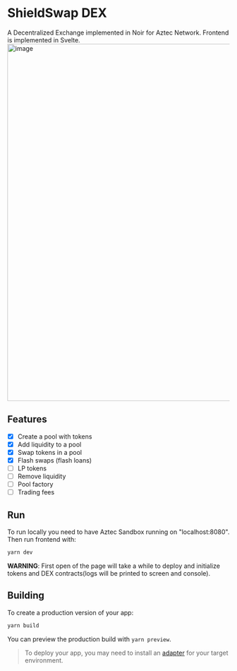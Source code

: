 # ShieldSwap DEX

A Decentralized Exchange implemented in Noir for Aztec Network. Frontend is implemented in Svelte.
<img width="809" alt="image" src="https://github.com/olehmisar/aztec-amm/assets/29802592/b024170b-9fa5-449b-aee5-ff9bf5a1bd9e">

## Features

- [x] Create a pool with tokens
- [x] Add liquidity to a pool
- [x] Swap tokens in a pool
- [x] Flash swaps (flash loans)
- [ ] LP tokens
- [ ] Remove liquidity
- [ ] Pool factory
- [ ] Trading fees

## Run

To run locally you need to have Aztec Sandbox running on "localhost:8080". Then run frontend with:

```bash
yarn dev
```

**WARNING**: First open of the page will take a while to deploy and initialize tokens and DEX contracts(logs will be printed to screen and console).

## Building

To create a production version of your app:

```bash
yarn build
```

You can preview the production build with `yarn preview`.

> To deploy your app, you may need to install an [adapter](https://kit.svelte.dev/docs/adapters) for your target environment.
